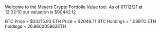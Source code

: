 Welcome to the Meyers Crypto Portfolio Value tool. 
As of 07/12/21 at 12:32:10 our valuation is $90442.12 

BTC Price = $33215.93
 ETH Price = $2048.71
BTC Holdings = 1.06BTC
 ETH holdings = 26.960005962ETH 
